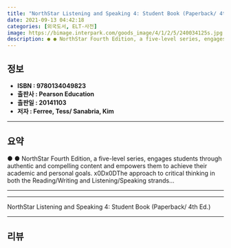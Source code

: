 ```yaml
---
title: "NorthStar Listening and Speaking 4: Student Book (Paperback/ 4th Ed.)"
date: 2021-09-13 04:42:18
categories: [외국도서, ELT-사전]
image: https://bimage.interpark.com/goods_image/4/1/2/5/240034125s.jpg
description: ● ● NorthStar Fourth Edition, a five-level series, engages students through authentic and compelling content and empowers them to achieve their academic and p
---
```


## **정보**

- **ISBN : 9780134049823**
- **출판사 : Pearson Education**
- **출판일 : 20141103**
- **저자 : Ferree, Tess/ Sanabria, Kim**

------



## **요약**

●  ●  NorthStar Fourth Edition, a five-level series, engages students through authentic and compelling content and empowers them to achieve their academic and personal goals. x0Dx0DThe approach to critical thinking in both the Reading/Writing and Listening/Speaking strands... 

------



------


NorthStar Listening and Speaking 4: Student Book (Paperback/ 4th Ed.) 

------


## **리뷰** 

